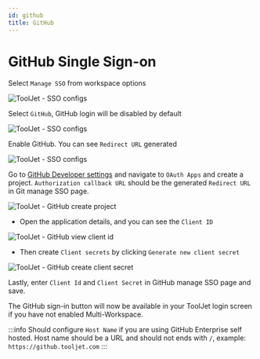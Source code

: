```yaml
---
id: github
title: GitHub
---
```


# GitHub Single Sign-on

Select `Manage SSO` from workspace options

<div style={{textAlign: 'center'}}>

![ToolJet - SSO configs](/img/password-login/organization-menu.png)

</div>

Select `GitHub`, GitHub login will be disabled by default

<div style={{textAlign: 'center'}}>

![ToolJet - SSO configs](/img/sso/git/manage-sso-1.png)

</div>

Enable GitHub. You can see `Redirect URL` generated

<div style={{textAlign: 'center'}}>

![ToolJet - SSO configs](/img/sso/git/manage-sso-2.png)

</div>

Go to [GitHub Developer settings](https://github.com/settings/developers) and navigate to `OAuth Apps` and create a project. `Authorization callback URL` should be the generated `Redirect URL` in Git manage SSO page.

<div style={{textAlign: 'center'}}>

![ToolJet - GitHub create project](/img/sso/git/create-project.png)

</div>

- Open the application details, and you can see the `Client ID`

<div style={{textAlign: 'center'}}>

![ToolJet - GitHub view client id](/img/sso/git/client-id.png)

</div>

- Then create `Client secrets` by clicking `Generate new client secret`

<div style={{textAlign: 'center'}}>

![ToolJet - GitHub create client secret](/img/sso/git/client-secret.png)

</div>

Lastly, enter `Client Id` and `Client Secret` in GitHub manage SSO page and save.

The GitHub sign-in button will now be available in your ToolJet login screen if you have not enabled Multi-Workspace.

:::info
Should configure `Host Name` if you are using GitHub Enterprise self hosted. Host name should be a URL and should not ends with `/`, example: `https://github.tooljet.com`
:::
